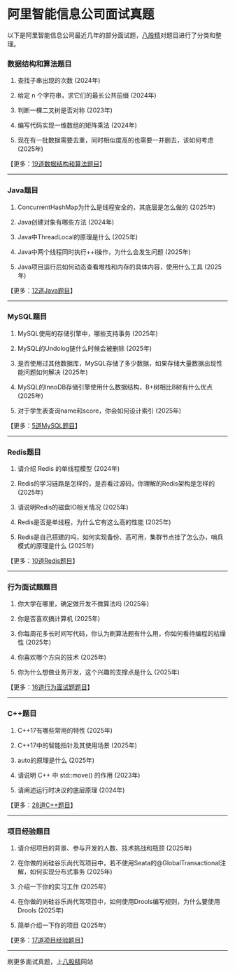 # 阿里智能信息公司面试真题

以下是阿里智能信息公司最近几年的部分面试题，[八股精](https://www.bagujing.com)对题目进行了分类和整理。

### 数据结构和算法题目

1. 查找子串出现的次数 (2024年) 

2. 给定 n 个字符串，求它们的最长公共前缀 (2024年) 

3. 判断一棵二叉树是否对称 (2023年) 

4. 编写代码实现一维数组的矩阵乘法 (2024年) 

5. 现在有一批数据需要去重，同时相似度高的也需要一并删去，该如何考虑 (2025年) 

【更多：[19道数据结构和算法题目](https://www.bagujing.com/companies)】


---

### Java题目

1. ConcurrentHashMap为什么是线程安全的，其底层是怎么做的 (2025年) 

2. Java创建对象有哪些方法 (2024年) 

3. Java中ThreadLocal的原理是什么 (2025年) 

4. Java中两个线程同时执行++i操作，为什么会发生问题 (2025年) 

5. Java项目运行后如何动态查看堆栈和内存的具体内容，使用什么工具 (2025年) 

【更多：[12道Java题目](https://www.bagujing.com/companies)】


---

### MySQL题目

1. MySQL使用的存储引擎中，哪些支持事务 (2025年) 

2. MySQL的Undolog链什么时候会被删除 (2025年) 

3. 是否使用过其他数据库，MySQL存储了多少数据，如果存储大量数据出现性能问题如何解决 (2025年) 

4. MySQL的InnoDB存储引擎使用什么数据结构，B+树相比B树有什么优点 (2025年) 

5. 对于学生表查询name和score，你会如何设计索引 (2025年) 

【更多：[5道MySQL题目](https://www.bagujing.com/companies)】


---

### Redis题目

1. 请介绍 Redis 的单线程模型 (2024年) 

2. Redis的学习链路是怎样的，是否看过源码，你理解的Redis架构是怎样的 (2025年) 

3. 请说明Redis的磁盘IO相关情况 (2025年) 

4. Redis是否是单线程，为什么它有这么高的性能 (2025年) 

5. Redis是自己搭建的吗，如何实现备份、高可用，集群节点挂了怎么办，哨兵模式的原理是什么 (2025年) 

【更多：[10道Redis题目](https://www.bagujing.com/companies)】


---

### 行为面试题题目

1. 你大学在哪里，确定做开发不做算法吗 (2025年) 

2. 你是否喜欢搞计算机 (2025年) 

3. 你每周花多长时间写代码，你认为刷算法题有什么用，你如何看待编程的枯燥性 (2025年) 

4. 你喜欢哪个方向的技术 (2025年) 

5. 你为什么想做业务开发，这个兴趣的支撑点是什么 (2025年) 

【更多：[16道行为面试题题目](https://www.bagujing.com/companies)】


---

### C++题目

1. C++17有哪些常用的特性 (2025年) 

2. C++17中的智能指针及其使用场景 (2025年) 

3. auto的原理是什么 (2025年) 

4. 请说明 C++ 中 std::move() 的作用 (2023年) 

5. 请阐述运行时决议的底层原理 (2024年) 

【更多：[28道C++题目](https://www.bagujing.com/companies)】


---

### 项目经验题目

1. 请介绍项目的背景、参与开发的人数、技术挑战和瓶颈 (2025年) 

2. 在你做的尚硅谷乐尚代驾项目中，若不使用Seata的@GlobalTransactional注解，如何实现分布式事务 (2025年) 

3. 介绍一下你的实习工作 (2025年) 

4. 在你做的尚硅谷乐尚代驾项目中，如何使用Drools编写规则，为什么要使用Drools (2025年) 

5. 简单介绍一下你的项目 (2025年) 

【更多：[17道项目经验题目](https://www.bagujing.com/companies)】


---

刷更多面试真题，上[八股精](https://www.bagujing.com)网站